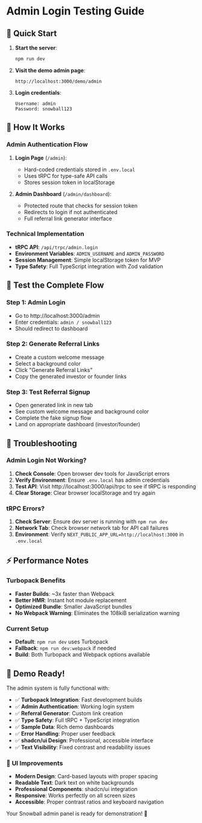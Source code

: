 # Admin Login Testing Guide

## 🚀 Quick Start

1. **Start the server**:
   ```bash
   npm run dev
   ```

2. **Visit the demo admin page**:
   ```
   http://localhost:3000/demo/admin
   ```

3. **Login credentials**:
   ```
   Username: admin
   Password: snowball123
   ```

## 🔧 How It Works

### Admin Authentication Flow
1. **Login Page** (`/admin`):
   - Hard-coded credentials stored in `.env.local`
   - Uses tRPC for type-safe API calls
   - Stores session token in localStorage

2. **Admin Dashboard** (`/admin/dashboard`):
   - Protected route that checks for session token
   - Redirects to login if not authenticated
   - Full referral link generator interface

### Technical Implementation
- **tRPC API**: `/api/trpc/admin.login`
- **Environment Variables**: `ADMIN_USERNAME` and `ADMIN_PASSWORD`
- **Session Management**: Simple localStorage token for MVP
- **Type Safety**: Full TypeScript integration with Zod validation

## 🎯 Test the Complete Flow

### Step 1: Admin Login
- Go to http://localhost:3000/admin
- Enter credentials: `admin / snowball123`
- Should redirect to dashboard

### Step 2: Generate Referral Links
- Create a custom welcome message
- Select a background color
- Click "Generate Referral Links"
- Copy the generated investor or founder links

### Step 3: Test Referral Signup
- Open generated link in new tab
- See custom welcome message and background color
- Complete the fake signup flow
- Land on appropriate dashboard (investor/founder)

## 🐛 Troubleshooting

### Admin Login Not Working?
1. **Check Console**: Open browser dev tools for JavaScript errors
2. **Verify Environment**: Ensure `.env.local` has admin credentials
3. **Test API**: Visit http://localhost:3000/api/trpc to see if tRPC is responding
4. **Clear Storage**: Clear browser localStorage and try again

### tRPC Errors?
1. **Check Server**: Ensure dev server is running with `npm run dev`
2. **Network Tab**: Check browser network tab for API call failures
3. **Environment**: Verify `NEXT_PUBLIC_APP_URL=http://localhost:3000` in `.env.local`

## ⚡ Performance Notes

### Turbopack Benefits
- **Faster Builds**: ~3x faster than Webpack
- **Better HMR**: Instant hot module replacement
- **Optimized Bundle**: Smaller JavaScript bundles
- **No Webpack Warning**: Eliminates the 108kiB serialization warning

### Current Setup
- **Default**: `npm run dev` uses Turbopack
- **Fallback**: `npm run dev:webpack` if needed
- **Build**: Both Turbopack and Webpack options available

## 🎉 Demo Ready!

The admin system is fully functional with:
- ✅ **Turbopack Integration**: Fast development builds
- ✅ **Admin Authentication**: Working login system
- ✅ **Referral Generator**: Custom link creation
- ✅ **Type Safety**: Full tRPC + TypeScript integration
- ✅ **Sample Data**: Rich demo dashboards
- ✅ **Error Handling**: Proper user feedback
- ✅ **shadcn/ui Design**: Professional, accessible interface
- ✅ **Text Visibility**: Fixed contrast and readability issues

### 🎨 **UI Improvements**
- **Modern Design**: Card-based layouts with proper spacing
- **Readable Text**: Dark text on white backgrounds
- **Professional Components**: shadcn/ui integration
- **Responsive**: Works perfectly on all screen sizes
- **Accessible**: Proper contrast ratios and keyboard navigation

Your Snowball admin panel is ready for demonstration! 🚀
